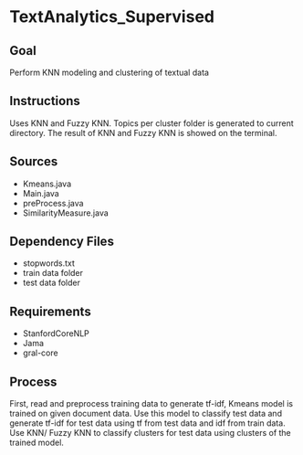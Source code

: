 # TextAnalytics_Supervised

## Goal 
Perform KNN modeling and clustering of textual data

## Instructions
Uses KNN and Fuzzy KNN.  Topics per cluster folder is generated to current directory.
The result of KNN and Fuzzy KNN is showed on the terminal.

## Sources
- Kmeans.java
- Main.java
- preProcess.java
- SimilarityMeasure.java

## Dependency Files
- stopwords.txt
- train data folder
- test data folder

## Requirements
- StanfordCoreNLP
- Jama
- gral-core

## Process 
First, read and preprocess training data to generate tf-idf, Kmeans model is trained on given document data.
Use this model to classify test data and generate tf-idf for test data using tf from test data and idf from train data.
Use KNN/ Fuzzy KNN to classify clusters for test data using clusters of the trained model.

